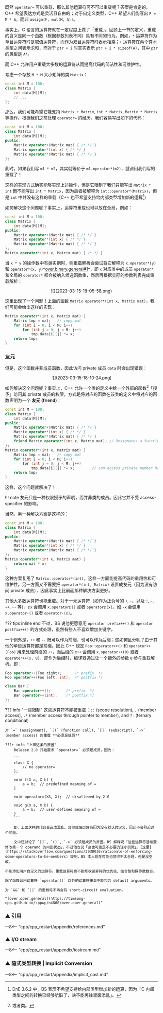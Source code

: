 既然 `operator=` 可以重载，那么其他运算符可不可以重载呢？答案是肯定的。C++ 希望表达方式是灵活且自由的；对于自定义类型，C++ 希望人们能写出 `F = M * A`，而非 `assign(F, mul(M, A))`。

事实上，C 语言的运算符就在一定程度上做了「重载」。回顾上一节的定义，重载的含义是同一个函数（根据参数列表不同）具有不同的行为。例如，`*` 运算符作为单目运算符时是取值运算符，而作为双目运算符时表示相乘；`+` 运算符在两个算术类型之间表示求和，而对于 `ptr + i` 时其实表示 `ptr + i * sizeof(A)`，其中 `ptr` 的类型是 `A*`。

而 C++ 允许用户重载大多数的运算符从而提高代码的简洁性和可维护性。

考虑一个存放 `M * M` 大小矩阵的类 `Matrix`：

```c++ linenums="1"
const int M = 100;
class Matrix {
    int data[M][M];
    // ...
};
```

那么，我们可能希望它能支持 `Matrix + Matrix`, `int * Matrix`, `Matrix * Matrix` 等操作。根据我们之前处理 `operator=` 的经历，我们容易写出如下的代码：

```c++ linenums="1"
const int M = 100;
class Matrix {
    int data[M][M];
public:
    Matrix operator+(Matrix mat) { /* */ }
    Matrix operator*(int x) { /* */ }
    Matrix operator*(Matrix mat) { /* */ }
};
```

此时，如果我们写 `m1 * m2`，其实就等价于 `m1.operator*(m2)`，就调用我们写的重载了！

这样的实现方式确实能够实现上述操作，但是它限制了我们只能写出 `Matrix * int` 而不能写出 `int * Matrix`，因为后者被解释为 `int::operator*(Matrix)`，但是 `int` 中并没有这样的重载（C++ 也不希望支持给内部类型增加新的运算[^builtin_newop]）

[^builtin_newop]: DnE 3.6.2 中，BS 表示不希望支持给内部类型增加新的运算，因为「C 内部类型之间的转换已经够肮脏了，决不能再往里面添乱」。

如何解决这个问题呢？事实上，运算符重载也可以放在全局，例如：

```c++ linenums="1"
const int M = 100;
class Matrix {
    int data[M][M];
public:
    Matrix operator+(Matrix mat) { /* */ }
    Matrix operator*(int x) { /* */ }
    Matrix operator*(Matrix mat) { /* */ }
};
Matrix operator*(int x, Matrix mat) { /* */ }
```

当 `x * y` 的操作数中有类实例时，则重载解析会尝试将它解释为 `x.operator*(y)` 和 `operator*(x, y)`^[over.binary.general#1](https://timsong-cpp.github.io/cppwp/n4868/over.binary.general#1)^，即 `x` 对应类中的成员 `operator*` 和全局的 `operator*` 都会被纳入候选函数集，然后再根据实际的参数列表完成重载解析：

<center>![](2023-03-15-18-05-58.png)</center>

这里出现了一个问题！上面的函数 `Matrix operator*(int x, Matrix mat)`，我们可能会给出这样的实现：

```c++ linenums="1"
Matrix operator*(int x, Matrix mat) {
    Matrix tmp = mat;   // copy mat
    for (int i = 0; i < M; i++)
        for (int j = 0; j < M; j++)
            tmp.data[i][j] *= x;
    return tmp;
}
```

### 友元

但是，这个函数并非成员函数，因此访问 private 成员 `data` 时会出现错误：

<center>![](2023-03-15-18-10-24.png)</center>

如何解决这个问题呢？事实上，C++ 允许一个类的定义中给一个外部的函数[^friend]「授予」访问其 private 成员的权限，方式是将对应的函数在该类的定义中将对应的函数声明为一个 **友元 (friend)**：

[^friend]: 或者类。

```c++ linenums="1"
const int M = 100;
class Matrix {
    int data[M][M];
public:
    Matrix operator+(Matrix mat) { /* */ }
    Matrix operator*(int x) { /* */ }
    Matrix operator*(Matrix mat) { /* */ }
    friend Matrix operator*(int x, Matrix mat); // Designates a function as friend of this class
};
Matrix operator*(int x, Matrix mat) {
    Matrix tmp = mat;   // copy mat
    for (int i = 0; i < M; i++)
        for (int j = 0; j < M; j++)
            tmp.data[i][j] *= x;        // can access private member Matrix::data
    return tmp;
}
```

这样，这个问题就解决了！

!!! note
    友元只是一种权限授予的声明，而并非类的成员。因此它并不受 access-specifier 的影响。

当然，另一种解决方案是这样的：

```c++ linenums="1"
const int M = 100;
class Matrix {
    int data[M][M];
public:
    Matrix operator+(Matrix mat) { /* */ }
    Matrix operator*(int x) { /* */ }
    Matrix operator*(Matrix mat) { /* */ }
};
Matrix operator*(int x, Matrix mat) {
    return mat * x;
}
```

这种方案复用了 `Matrix::operator*(int)`，这样一方面能提高代码的重用性和可维护性，另一方面又不需要把 `operator*(int, Matrix)` 设置成友元（因为没有访问 private 成员），因此事实上比前面那种解决方案更好。

其他大多数运算符也能重载。对于一元运算符（如作为正负号的 `+`, `-`，以及 `!`, `~`, `++`, `--` 等），`@x` 会调用 `x.operator@()` 或者 `operator@(x)`。如 `-x` 会调用 `x.operator-()` 或者 `operator-(x)`。

??? tips inline end
    不过，BS 说他更愿意用 `operator prefix++()` 和 `operator postfix++()` 的方式处理，虽然有些人不喜欢增加关键字。

一个例外是，`++` 和 `--` 既可以作为前缀，也可以作为后缀；这如何区分呢？由于其他的单目运算符都是前缀，因此 C++ 规定 `Foo::operator++()` 和 `operator++(Foo)` 用来处理前缀的 `++`，而后缀的 `x++` 会调用 `x.operator++(0)` 或者 `operator++(x, 0)`，即作为后缀时，编译器通过让一个额外的参数 `0` 参与重载解析。即：

```c++
Foo operator++(Foo right);      /* prefix  */
Foo operator++(Foo left, int);  /* postfix */

class Bar {
    Bar operator++();       /* prefix  */
    Bar operator++(int);    /* postfix */
};
```

??? info "一些限制"
    这些运算符不能被重载：`::` (scope resolution), `.` (member access), `.*` (member access through pointer to member), and `?:` (ternary conditional) 

    对 `=` (assignment), `()` (function call), `[]` (subscript), `->` (member access) 的重载 **必须是成员**

    ???+ info "上面这条的原因"
        Release 2.0 开始要求 `operator=` 必须是成员，因为：

        ```
        class X {
            // no operator=
        };

        void f(X a, X b) { 
            a = b;  // predefined meaning of =
        }     

        void operator=(X&, X);  // disallowed by 2.0

        void g(X a, X b) {
            a = b;  // user-defined meaning of =
        }
        ```

        即，上面这样的代码会造成混乱。其他赋值运算符因为没有默认的定义，因此不会引起这个问题。

        文中还讨论了 `[]`, `()`, `->` 必须是成员的原因。BS 解释说「这些运算符通常要修改第一个 operand 的内部状态」，不过他也说「这也可能是不必要的谨小慎微」。[这里](https://stackoverflow.com/questions/3938036/rationale-of-enforcing-some-operators-to-be-members) 提到，BS 本人现在可能也觉得不太合理，但是没空改。

    不能添加用户自定义的运算符。重载运算符也不能修改运算符的优先级、结合性和操作数数目。

    除了函数调用运算符 `operator()` 以外的运算符重载不能包含 default arguments。

    对 `&&` 和 `||` 的重载将不再会有 short-circuit evaluation。

    ^[over.oper.general](https://timsong-cpp.github.io/cppwp/n4868/over.oper.general)^

### ▲ 引用

--8<-- "cpp/cpp_restart/appendix/references.md"

### ▲ I/O stream

--8<-- "cpp/cpp_restart/appendix/iostream.md"

### ▲ 隐式类型转换 | Implicit Conversion

--8<-- "cpp/cpp_restart/appendix/implicit_cast.md"